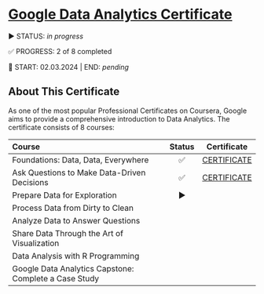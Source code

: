 # [Google Data Analytics Certificate](https://www.coursera.org/professional-certificates/google-data-analytics)

▶️ STATUS: _in progress_

✅ PROGRESS: 2 of 8 completed


📆 START: 02.03.2024 | END: _pending_




## About This Certificate
As one of the most popular Professional Certificates on Coursera, Google aims to provide a comprehensive introduction to Data Analytics. The certificate consists of 8 courses:

| Course | Status | Certificate | 
| :--- | :---: | :---: |
| Foundations: Data, Data, Everywhere | ✅  | [CERTIFICATE](https://coursera.org/share/0a1f7db3a51215d48f9a96f283820774) |
| Ask Questions to Make Data-Driven Decisions | ✅ | [CERTIFICATE](https://coursera.org/share/74545ded3bbdc14a1fbb876f7cc382d3) |
| Prepare Data for Exploration | ▶️ | 
| Process Data from Dirty to Clean | 
| Analyze Data to Answer Questions |
| Share Data Through the Art of Visualization |
| Data Analysis with R Programming |
| Google Data Analytics Capstone: Complete a Case Study | 
